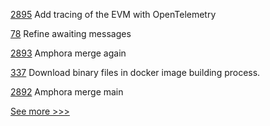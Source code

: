 
[2895](https://github.com/hyperledger/besu/pull/2895) Add tracing of the EVM with OpenTelemetry

[78](https://github.com/hyperledger/aries-staticagent-python/pull/78) Refine awaiting messages

[2893](https://github.com/hyperledger/besu/pull/2893) Amphora merge again

[337](https://github.com/hyperledger/cello/pull/337) Download binary files in docker image building process. 

[2892](https://github.com/hyperledger/besu/pull/2892) Amphora merge main


[See more >>>](https://start-here.hyperledger.org/pull-requests)
